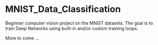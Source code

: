 # MNIST_Data_Classification

Beginner computer vision project on the MNIST datasets.
The goal is to train Deep Networks using built-in and/or custom training loops.

More to come ...
